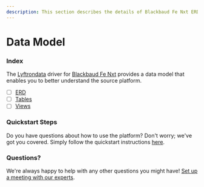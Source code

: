 ```yaml
---
description: This section describes the details of Blackbaud Fe Nxt ERD, Tables, and Views.
---
```


# Data Model

### Index

The  [Lyftrondata](https://www.lyftrondata.com/) driver for [Blackbaud Fe Nxt](None) provides a data model that enables you to better understand the source platform.

* [ ] [ERD](erd.md)
* [ ] [Tables](tables.md)
* [ ] [Views](views.md)

### Quickstart Steps

Do you have questions about how to use the platform? Don't worry; we've got you covered. Simply follow the quickstart instructions [here](../README.md).


### Questions? <a href="#questions" id="questions"></a>

We're always happy to help with any other questions you might have! [Set up a meeting with our experts](https://www.lyftrondata.com/book-a-meeting/).


